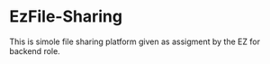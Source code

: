 # EzFile-Sharing
This is simole file sharing platform given as assigment by the EZ for backend role.
